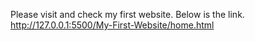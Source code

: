 Please visit and check my first website. Below is the link.
<br>
http://127.0.0.1:5500/My-First-Website/home.html
